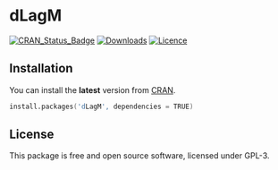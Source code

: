 dLagM
====================
[![CRAN_Status_Badge](https://www.r-pkg.org/badges/version/dLagM)](https://cran.r-project.org/package=dLagM)
[![Downloads](https://cranlogs.r-pkg.org/badges/dLagM)](https://cran.r-project.org/package=dLagM)
[![Licence](https://img.shields.io/badge/licence-GPL--3-blue.svg)](https://www.gnu.org/licenses/gpl-3.0.en.html)


## Installation
You can install the **latest** version from
[CRAN](https://cran.r-project.org/package=dLagM).

```s
install.packages('dLagM', dependencies = TRUE)
```

## License

This package is free and open source software, licensed under GPL-3.
